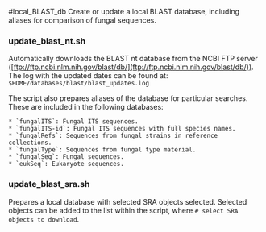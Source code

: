 #local_BLAST_db
Create or update a local BLAST database, including aliases for comparison of
fungal sequences.

### update_blast_nt.sh
Automatically downloads the BLAST nt database from the NCBI FTP server ([ftp://ftp.ncbi.nlm.nih.gov/blast/db/](ftp://ftp.ncbi.nlm.nih.gov/blast/db/)). The log with the updated dates can be found at: `$HOME/databases/blast/blast_updates.log`

The script also prepares aliases of the database for particular searches. These are included in the following databases:

    * `fungalITS`: Fungal ITS sequences.
    * `fungalITS-id`: Fungal ITS sequences with full species names.
    * `fungalRefs`: Sequences from fungal strains in reference collections.
    * `fungalType`: Sequences from fungal type material.
    * `fungalSeq`: Fungal sequences.
    * `eukSeq`: Eukaryote sequences.

### update_blast_sra.sh
Prepares a local database with selected SRA objects selected. Selected objects can be added to the list within the script, where `# select SRA objects to download`.  
